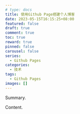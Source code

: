 ```yaml
---
# type: docs 
title: 使用Github Page搭建个人博客
date: 2023-05-15T16:15:25+08:00
featured: false
draft: true
comment: true
toc: true
reward: true
pinned: false
carousel: false
series:
  - Github Pages
categories: 
  - 技术
tags: 
  - Github Pages
images: []
---
```


Summary.

<!--more-->

Content.
